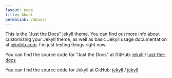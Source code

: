 ```yaml
---
layout: page
title: About
permalink: /about/
---
```


This is the "Just the Docs" jekyll theme. You can find out more info about customizing your Jekyll theme, as well as basic Jekyll usage documentation at [jekyllrb.com](https://jekyllrb.com/). I'm just testing things right now. 

You can find the source code for "Just the Docs" at GitHub:
[jekyll][jekyll-organization] /
[just-the-docs](https://github.com/just-the-docs/just-the-docs)

You can find the source code for Jekyll at GitHub:
[jekyll][jekyll-organization] /
[jekyll](https://github.com/jekyll/jekyll)


[jekyll-organization]: https://github.com/jekyll
